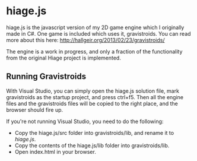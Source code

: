 hiage.js
==============

hiage.js is the javascript version of my 2D game engine which I originally made in C#. One game is included which uses it, gravistroids. You can read more about this here: http://hallgeir.org/2013/02/23/gravistroids/

The engine is a work in progress, and only a fraction of the functionality from the original Hiage project is implemented. 

Running Gravistroids
--------------
With Visual Studio, you can simply open the hiage.js solution file, mark gravistroids as the startup project, and press ctrl+f5. Then all the engine files and the gravistroids files will be copied to the right place, and the browser should fire up.

If you're not running Visual Studio, you need to do the following:
- Copy the hiage.js/src folder into gravistroids/lib, and rename it to *hiage.js*.
- Copy the contents of the hiage.js/lib folder into gravistroids/lib.
- Open index.html in your browser.